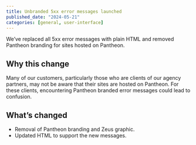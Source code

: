 ```yaml
---
title: Unbranded 5xx error messages launched
published_date: "2024-05-21"
categories: [general, user-interface]
---
```


We’ve replaced all 5xx error messages with plain HTML and removed Pantheon branding for sites hosted on Pantheon. 

## Why this change

Many of our customers, particularly those who are clients of our agency partners, may not be aware that their sites are hosted on Pantheon. For these clients, encountering Pantheon branded error messages could lead to confusion.

## What’s changed

* Removal of Pantheon branding and Zeus graphic.
* Updated HTML to support the new messages.
